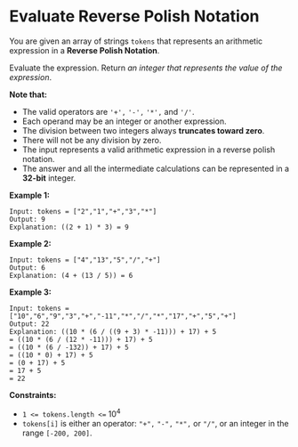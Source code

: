 # Evaluate Reverse Polish Notation

You are given an array of strings `tokens` that represents an arithmetic expression in a **Reverse Polish Notation**.

Evaluate the expression. Return *an integer that represents the value of the expression*.

**Note that:**

- The valid operators are `'+',` `'-',` `'*',` and `'/'`.
- Each operand may be an integer or another expression.
- The division between two integers always **truncates toward zero**.
- There will not be any division by zero.
- The input represents a valid arithmetic expression in a reverse polish notation.
- The answer and all the intermediate calculations can be represented in a **32-bit** integer.
 

**Example 1:**

    Input: tokens = ["2","1","+","3","*"]
    Output: 9
    Explanation: ((2 + 1) * 3) = 9

**Example 2:**

    Input: tokens = ["4","13","5","/","+"]
    Output: 6
    Explanation: (4 + (13 / 5)) = 6

**Example 3:**

    Input: tokens = ["10","6","9","3","+","-11","*","/","*","17","+","5","+"]
    Output: 22
    Explanation: ((10 * (6 / ((9 + 3) * -11))) + 17) + 5
    = ((10 * (6 / (12 * -11))) + 17) + 5
    = ((10 * (6 / -132)) + 17) + 5
    = ((10 * 0) + 17) + 5
    = (0 + 17) + 5
    = 17 + 5
    = 22
 

**Constraints:**

- `1 <= tokens.length <=` $10^4$
- `tokens[i]` is either an operator: `"+",` `"-",` `"*",` or `"/"`, or an integer in the range `[-200, 200]`.